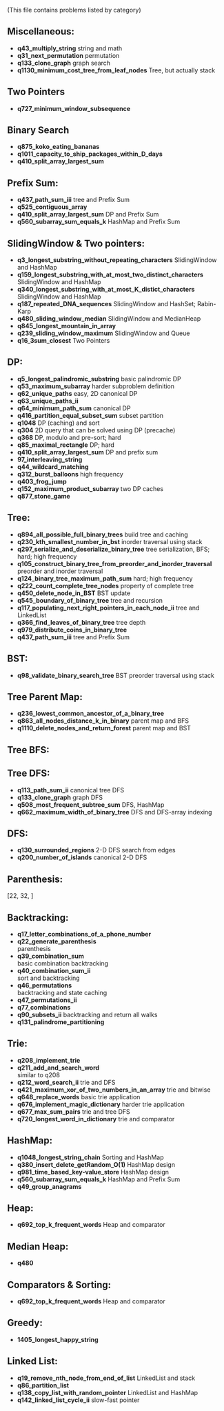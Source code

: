 (This file contains problems listed by category)

## Miscellaneous:
  - **q43_multiply_string**
    string and math
  - **q31_next_permutation**
    permutation
  - **q133_clone_graph**
    graph search
  - **q1130_minimum_cost_tree_from_leaf_nodes**
    Tree, but actually stack

## Two Pointers
  - **q727_minimum_window_subsequence**

## Binary Search
  - **q875_koko_eating_bananas**
  - **q1011_capacity_to_ship_packages_within_D_days**
  - **q410_split_array_largest_sum**

## Prefix Sum:
  - **q437_path_sum_iii**
    tree and Prefix Sum
  - **q525_contiguous_array**
  - **q410_split_array_largest_sum**
    DP and Prefix Sum
  - **q560_subarray_sum_equals_k**
    HashMap and Prefix Sum

## SlidingWindow & Two pointers:
  - **q3_longest_substring_without_repeating_characters**
    SlidingWindow and HashMap
  - **q159_longest_substring_with_at_most_two_distinct_characters**
    SlidingWindow and HashMap
  - **q340_longest_substring_with_at_most_K_distict_characters**
    SlidingWindow and HashMap
  - **q187_repeated_DNA_sequences**
    SlidingWindow and HashSet; Rabin-Karp
  - **q480_sliding_window_median**
    SlidingWindow and MedianHeap
  - **q845_longest_mountain_in_array**
  - **q239_sliding_window_maximum**
    SlidingWindow and Queue
  - **q16_3sum_closest**
    Two Pointers


## DP:
  - **q5_longest_palindromic_substring**
    basic palindromic DP
  - **q53_maximum_subarray**
    harder subproblem definition
  - **q62_unique_paths**
    easy, 2D canonical DP
  - **q63_unique_paths_ii**
  - **q64_minimum_path_sum**
    canonical DP
  - **q416_partition_equal_subset_sum**
    subset partition
  - **q1048**
    DP (caching) and sort
  - **q304**
    2D query that can be solved using DP (precache)
  - **q368**
    DP, modulo and pre-sort; hard
  - **q85_maximal_rectangle**
    DP; hard
  - **q410_split_array_largest_sum**
    DP and prefix sum
  - **97_interleaving_string**
  - **q44_wildcard_matching**
  - **q312_burst_balloons**
    high frequency
  - **q403_frog_jump**
  - **q152_maximum_product_subarray**
    two DP caches
  - **q877_stone_game**

## Tree:
  - **q894_all_possible_full_binary_trees**
    build tree and caching
  - **q230_kth_smallest_number_in_bst**
    inorder traversal using stack
  - **q297_serialize_and_deserialize_binary_tree**
    tree serialization, BFS; hard; high frequency
  - **q105_construct_binary_tree_from_preorder_and_inorder_traversal**
    preorder and inorder traversal
  - **q124_binary_tree_maximum_path_sum**
    hard; high frequency
  - **q222_count_complete_tree_nodes**
    property of complete tree
  - **q450_delete_node_in_BST**
    BST update
  - **q545_boundary_of_binary_tree**
    tree and recursion
  - **q117_populating_next_right_pointers_in_each_node_ii**
    tree and LinkedList
  - **q366_find_leaves_of_binary_tree**
    tree depth
  - **q979_distribute_coins_in_binary_tree**
  - **q437_path_sum_iii**
    tree and Prefix Sum


## BST:
  - **q98_validate_binary_search_tree**
    BST preorder traversal using stack

## Tree Parent Map:
  - **q236_lowest_common_ancestor_of_a_binary_tree**
  - **q863_all_nodes_distance_k_in_binary**
    parent map and BFS
  - **q1110_delete_nodes_and_return_forest**
    parent map and BST

## Tree BFS:

## Tree DFS:
  - **q113_path_sum_ii**
    canonical tree DFS
  - **q133_clone_graph**
    graph DFS
  - **q508_most_frequent_subtree_sum**
    DFS, HashMap
  - **q662_maximum_width_of_binary_tree**
    DFS and DFS-array indexing

## DFS:
  - **q130_surrounded_regions**
    2-D DFS search from edges
  - **q200_number_of_islands**
    canonical 2-D DFS





## Parenthesis:
  [22, 32, ]

## Backtracking:
  - **q17_letter_combinations_of_a_phone_number**
  - **q22_generate_parenthesis**        
    parenthesis
  - **q39_combination_sum**             
    basic combination backtracking
  - **q40_combination_sum_ii**          
    sort and backtracking
  - **q46_permutations**                
    backtracking and state caching
  - **q47_permutations_ii**
  - **q77_combinations**
  - **q90_subsets_ii**
    backtracking and return all walks
  - **q131_palindrome_partitioning**


## Trie:
  - **q208_implement_trie**
  - **q211_add_and_search_word**           
    similar to q208
  - **q212_word_search_ii**
    trie and DFS
  - **q421_maximum_xor_of_two_numbers_in_an_array**
    trie and bitwise
  - **q648_replace_words**
    basic trie application
  - **q676_implement_magic_dictionary**
    harder trie application
  - **q677_max_sum_pairs**
    trie and tree DFS
  - **q720_longest_word_in_dictionary**
    trie and comparator

## HashMap:
  - **q1048_longest_string_chain**
    Sorting and HashMap
  - **q380_insert_delete_getRandom_O(1)**
    HashMap design
  - **q981_time_based_key-value_store**
    HashMap design
  - **q560_subarray_sum_equals_k**
    HashMap and Prefix Sum
  - **q49_group_anagrams**

## Heap:
  - **q692_top_k_frequent_words**
    Heap and comparator

## Median Heap:
  - **q480**

## Comparators & Sorting:
  - **q692_top_k_frequent_words**
    Heap and comparator

## Greedy:
  - **1405_longest_happy_string**

## Linked List:
  - **q19_remove_nth_node_from_end_of_list**
    LinkedList and stack
  - **q86_partition_list**
  - **q138_copy_list_with_random_pointer**
    LinkedList and HashMap
  - **q142_linked_list_cycle_ii**
    slow-fast pointer
